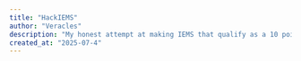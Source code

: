 ```yaml
---
title: "HackIEMS"
author: "Veracles"
description: "My honest attempt at making IEMS that qualify as a 10 point project"
created_at: "2025-07-4"
---
```

